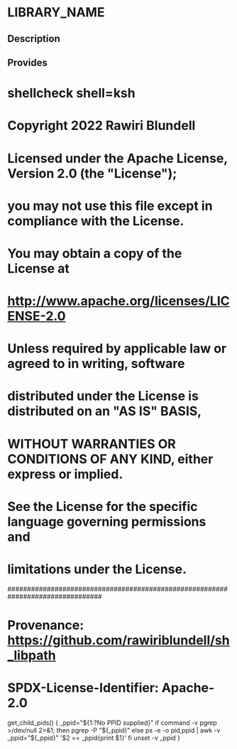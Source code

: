 # LIBRARY_NAME

## Description

## Provides
# shellcheck shell=ksh

# Copyright 2022 Rawiri Blundell
#
# Licensed under the Apache License, Version 2.0 (the "License");
# you may not use this file except in compliance with the License.
# You may obtain a copy of the License at
#
#     http://www.apache.org/licenses/LICENSE-2.0
#
# Unless required by applicable law or agreed to in writing, software
# distributed under the License is distributed on an "AS IS" BASIS,
# WITHOUT WARRANTIES OR CONDITIONS OF ANY KIND, either express or implied.
# See the License for the specific language governing permissions and
# limitations under the License.
################################################################################
# Provenance: https://github.com/rawiriblundell/sh_libpath
# SPDX-License-Identifier: Apache-2.0

get_child_pids() {
  _ppid="${1:?No PPID supplied}"
  if command -v pgrep >/dev/null 2>&1; then
    pgrep -P "${_ppid}"
  else
    ps -e -o pid,ppid | awk -v _ppid="${_ppid}" '$2 == _ppid{print $1}'
  fi
  unset -v _ppid
}
